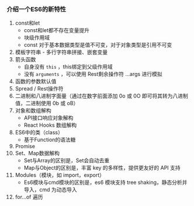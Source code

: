 ### 介绍一个ES6的新特性

1. const和let
   - const和let都不存在变量提升
   - 块级作用域
   - const 对于基本数据类型是值不可变，对于对象类型是引用不可变
2. 模板字符串 - 多行字符串拼接、嵌套变量
3. 箭头函数
   - 自身没有 `this` ，this绑定到父级作用域
   - 没有 `arguments` ，可以使用 Rest剩余操作符 ...args 进行模拟
4. 函数的参数默认值
5. Spread / Rest操作符
6. 二进制和八进制字面量（通过在数字前面添加 0o 或 0O 即可将其转为八进制值，二进制使用 0b 或 oB）
7. 对象和数组解构
   - API接口响应对象解构
   - React Hooks 数组解构
8. ES6中的类（class）
   - 基于Function的语法糖
9. Promise
10. Set、Map数据解构
    - Set与Array的区别是，Set会自动去重
    - Map与Object的区别是，丰富 key 的多样性，提供更友好的 API 支持
11. Modules（模块，如 import，export）
    - Es6模块与cmd模块的区别是，es6 模块支持 tree shaking，静态分析并导入，cmd 为动态导入
12. for...of 遍历



